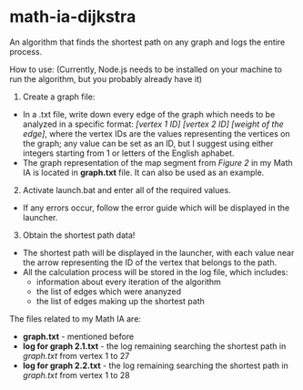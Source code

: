# math-ia-dijkstra
An algorithm that finds the shortest path on any graph and logs the entire process.

How to use:
(Currently, Node.js needs to be installed on your machine to run the algorithm, but you probably already have it)
1. Create a graph file:
 - In a .txt file, write down every edge of the graph which needs to be analyzed in a specific format: *[vertex 1 ID] [vertex 2 ID] [weight of the edge]*, where the vertex IDs are the values representing the vertices on the graph; any value can be set as an ID, but I suggest using either integers starting from 1 or letters of the English aphabet.
 - The graph representation of the map segment from *Figure 2* in my Math IA is located in **graph.txt** file. It can also be used as an example.
2. Activate launch.bat and enter all of the required values.
 - If any errors occur, follow the error guide which will be displayed in the launcher.
3. Obtain the shortest path data!
 - The shortest path will be displayed in the launcher, with each value near the arrow representing the ID of the vertex that belongs to the path.
 - All the calculation process will be stored in the log file, which includes:
   - information about every iteration of the algorithm
   - the list of edges which were ananyzed
   - the list of edges making up the shortest path

The files related to my Math IA are:
 - **graph.txt** - mentioned before
 - **log for graph 2.1.txt** - the log remaining searching the shortest path in *graph.txt* from vertex 1 to 27
 - **log for graph 2.2.txt** - the log remaining searching the shortest path in *graph.txt* from vertex 1 to 28
